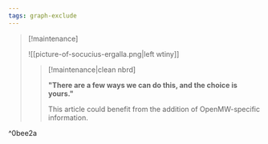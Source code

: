 ```yaml
---
tags: graph-exclude
---
```

> [!maintenance] 
> 
> ![[picture-of-socucius-ergalla.png|left wtiny]]
> 
> > [!maintenance|clean nbrd]
> > 
> > **"There are a few ways we can do this, and the choice is yours."**
> > 
> > This article could benefit from the addition of OpenMW-specific information.

^0bee2a
